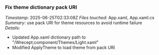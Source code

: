 ### Fix theme dictionary pack URI
*Timestamp:* 2025-06-25T02:33:08Z
*Files touched:* App.xaml, App.xaml.cs
*Summary:* use pack URI for theme resources to avoid runtime failure
*Details:*
- Updated App.xaml dictionary path to "/Wrecept;component/Themes/Light.xaml"
- Modified ApplyTheme to load theme from pack URI
